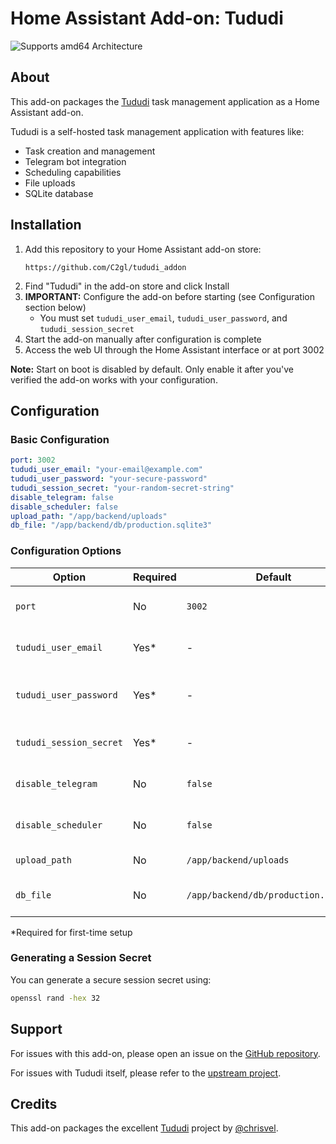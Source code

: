 # Home Assistant Add-on: Tududi

![Supports amd64 Architecture][amd64-shield]

## About

This add-on packages the [Tududi](https://github.com/chrisvel/tududi) task management application as a Home Assistant add-on.

Tududi is a self-hosted task management application with features like:
- Task creation and management
- Telegram bot integration
- Scheduling capabilities
- File uploads
- SQLite database

## Installation

1. Add this repository to your Home Assistant add-on store:
   ```
   https://github.com/C2gl/tududi_addon
   ```
2. Find "Tududi" in the add-on store and click Install
3. **IMPORTANT:** Configure the add-on before starting (see Configuration section below)
   - You must set `tududi_user_email`, `tududi_user_password`, and `tududi_session_secret`
4. Start the add-on manually after configuration is complete
5. Access the web UI through the Home Assistant interface or at port 3002

**Note:** Start on boot is disabled by default. Only enable it after you've verified the add-on works with your configuration.

## Configuration

### Basic Configuration

```yaml
port: 3002
tududi_user_email: "your-email@example.com"
tududi_user_password: "your-secure-password"
tududi_session_secret: "your-random-secret-string"
disable_telegram: false
disable_scheduler: false
upload_path: "/app/backend/uploads"
db_file: "/app/backend/db/production.sqlite3"
```

### Configuration Options

| Option | Required | Default | Description |
|--------|----------|---------|-------------|
| `port` | No | `3002` | Port for the web interface |
| `tududi_user_email` | Yes* | - | Email for the default admin user |
| `tududi_user_password` | Yes* | - | Password for the default admin user |
| `tududi_session_secret` | Yes* | - | Secret key for session encryption |
| `disable_telegram` | No | `false` | Disable Telegram integration |
| `disable_scheduler` | No | `false` | Disable the task scheduler |
| `upload_path` | No | `/app/backend/uploads` | Path for file uploads |
| `db_file` | No | `/app/backend/db/production.sqlite3` | SQLite database file location |

*Required for first-time setup

### Generating a Session Secret

You can generate a secure session secret using:
```bash
openssl rand -hex 32
```

## Support

For issues with this add-on, please open an issue on the [GitHub repository](https://github.com/C2gl/tududi_addon).

For issues with Tududi itself, please refer to the [upstream project](https://github.com/chrisvel/tududi).

## Credits

This add-on packages the excellent [Tududi](https://github.com/chrisvel/tududi) project by [@chrisvel](https://github.com/chrisvel).

[aarch64-shield]: https://img.shields.io/badge/aarch64-yes-green.svg
[amd64-shield]: https://img.shields.io/badge/amd64-yes-green.svg
